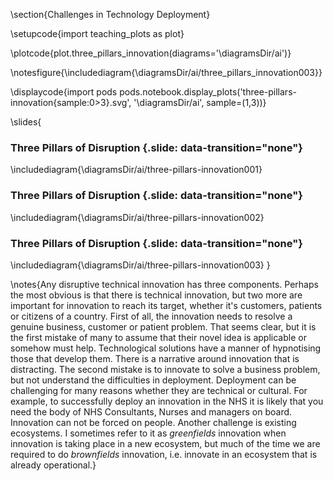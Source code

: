 \section{Challenges in Technology Deployment}

\setupcode{import teaching_plots as plot}

\plotcode{plot.three_pillars_innovation(diagrams='\diagramsDir/ai')}

\notesfigure{\includediagram{\diagramsDir/ai/three_pillars_innovation003}}

\displaycode{import pods
pods.notebook.display_plots('three-pillars-innovation{sample:0>3}.svg', 
                            '\diagramsDir/ai', sample=(1,3))}

\slides{
### Three Pillars of Disruption {.slide: data-transition="none"}

\includediagram{\diagramsDir/ai/three-pillars-innovation001}

### Three Pillars of Disruption {.slide: data-transition="none"}

\includediagram{\diagramsDir/ai/three-pillars-innovation002}

### Three Pillars of Disruption {.slide: data-transition="none"}

\includediagram{\diagramsDir/ai/three-pillars-innovation003}
}


\notes{Any disruptive technical innovation has three components. Perhaps the most obvious is that there is technical innovation, but two more are important for innovation to reach its target, whether it's customers, patients or citizens of a country. First of all, the innovation needs to resolve a genuine business, customer or patient problem. That seems clear, but it is the first mistake of many to assume that their novel idea is applicable or somehow must help. Technological solutions have a manner of hypnotising those that develop them. There is a narrative around innovation that is distracting. The second mistake is to innovate to solve a business problem, but not understand the difficulties in deployment. Deployment can be challenging for many reasons whether they are technical or cultural. For example, to successfully deploy an innovation in the NHS it is likely that you need the body of NHS Consultants, Nurses and managers on board. Innovation can not be forced on people. Another challenge is existing ecosystems. I sometimes refer to it as *greenfields* innovation when innovation is taking place in a new ecosystem, but much of the time we are required to do *brownfields* innovation, i.e. innovate in an ecosystem that is already operational.}
